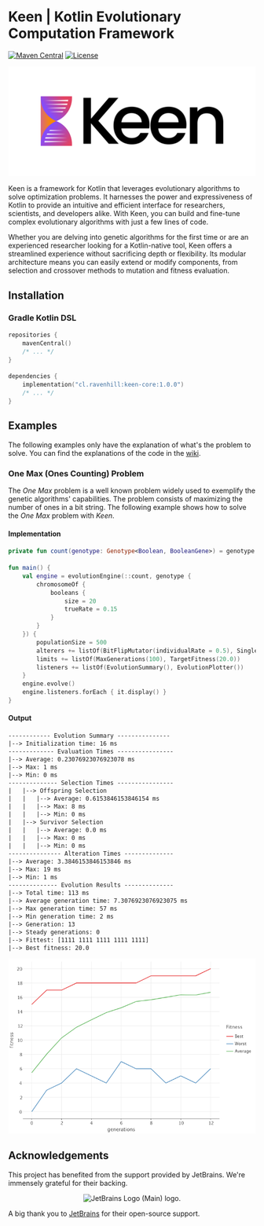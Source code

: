 # Keen | Kotlin Evolutionary Computation Framework

[![Maven Central](https://img.shields.io/maven-central/v/cl.ravenhill/keen-core.svg)](https://search.maven.org/artifact/cl.ravenhill/keen-core)
[![License](https://img.shields.io/badge/License-BSD_2--Clause-orange.svg)](https://opensource.org/licenses/BSD-2-Clause)

![Keen logo](logos/TransparentBg.png)

Keen is a framework for Kotlin that leverages evolutionary algorithms to solve optimization problems.
It harnesses the power and expressiveness of Kotlin to provide an
intuitive and efficient interface for researchers, scientists, and
developers alike.
With Keen, you can build and fine-tune complex evolutionary algorithms
with just a few lines of code.

Whether you are delving into genetic algorithms for the first time or are
an experienced researcher looking for a Kotlin-native tool, Keen offers a
streamlined experience without sacrificing depth or flexibility. Its
modular architecture means you can easily extend or modify components,
from selection and crossover methods to mutation and fitness evaluation.


## Installation

### Gradle Kotlin DSL

```kotlin
repositories {
    mavenCentral()
    /* ... */
}

dependencies {
    implementation("cl.ravenhill:keen-core:1.0.0")
    /* ... */
}
```

## Examples

The following examples only have the explanation of what's the problem to solve.
You can find the explanations of the code in the [wiki](https://github.com/r8vnhill/keen/wiki).

### One Max (Ones Counting) Problem

The _One Max_ problem is a well known problem widely used to exemplify the genetic algorithms'
capabilities.
The problem consists of maximizing the number of ones in a bit string.
The following example shows how to solve the _One Max_ problem with _Keen_.

#### Implementation

```kotlin
private fun count(genotype: Genotype<Boolean, BooleanGene>) = genotype.flatMap().count { it }.toDouble()

fun main() {
    val engine = evolutionEngine(::count, genotype {
        chromosomeOf {
            booleans {
                size = 20
                trueRate = 0.15
            }
        }
    }) {
        populationSize = 500
        alterers += listOf(BitFlipMutator(individualRate = 0.5), SinglePointCrossover(chromosomeRate = 0.6))
        limits += listOf(MaxGenerations(100), TargetFitness(20.0))
        listeners += listOf(EvolutionSummary(), EvolutionPlotter())
    }
    engine.evolve()
    engine.listeners.forEach { it.display() }
}
```

#### Output

```text
------------ Evolution Summary ---------------
|--> Initialization time: 16 ms
------------- Evaluation Times ----------------
|--> Average: 0.23076923076923078 ms
|--> Max: 1 ms
|--> Min: 0 ms
-------------- Selection Times ----------------
|   |--> Offspring Selection
|   |   |--> Average: 0.6153846153846154 ms
|   |   |--> Max: 8 ms
|   |   |--> Min: 0 ms
|   |--> Survivor Selection
|   |   |--> Average: 0.0 ms
|   |   |--> Max: 0 ms
|   |   |--> Min: 0 ms
--------------- Alteration Times --------------
|--> Average: 3.3846153846153846 ms
|--> Max: 19 ms
|--> Min: 1 ms
-------------- Evolution Results --------------
|--> Total time: 113 ms
|--> Average generation time: 7.3076923076923075 ms
|--> Max generation time: 57 ms
|--> Min generation time: 2 ms
|--> Generation: 13
|--> Steady generations: 0
|--> Fittest: [1111 1111 1111 1111 1111]
|--> Best fitness: 20.0
```

![One Max Fitness Plot](docs/onemax.png)

## Acknowledgements

This project has benefited from the support provided by JetBrains. We're immensely grateful for their backing.

<div style="text-align: center;">
<img src="https://resources.jetbrains.com/storage/products/company/brand/logos/jb_beam.png" alt="JetBrains Logo (Main) logo." width="100">
</div>

A big thank you to [JetBrains](https://jb.gg/OpenSourceSupport) for their open-source support.
